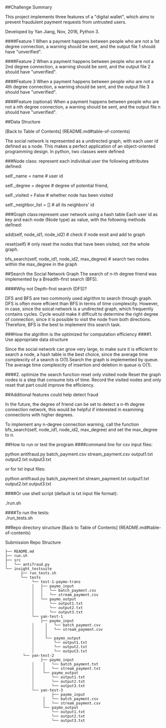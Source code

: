 
##Challenge Summary

This project implements three features of a "digital wallet", which aims to prevent fraudulent payment requests from untrusted users. 

Developed by Yan Jiang, Nov, 2016, Python 3. 
 
####Feature 1
When a payment happens between people who are not a 1st degree connection, a warning should be sent, and the output file 1 should have "unverified". 

####Feature 2
When a payment happens between people who are not a 2nd degree connection, a warning should be sent, and the output file 2 should have "unverified". 

####Feature 3
When a payment happens between people who are not a 4th degree connection, a warning should be sent, and the output file 3 should have "unverified". 

####Feature (optional)
When a payment happens between people who are not a nth degree connection, a warning should be sent, and the output file n should have "unverified". 

##Data Structure

[Back to Table of Contents] (README.md#table-of-contents)

The social network is represented as a undirected graph, with each user id defined as a node. This makes a perfect application of an object-oriented programming design. In python, two classes were defined: 

###Node class: represent each individual user
the following attributes defined:  

self._name = name          # user id

self._degree = degree      # degree of potential friend,

self._visited = False      # whether node has been visited

self._neighbor_list = []   # all its neighbors' id
	

###Graph class:represent user network using a hash table
Each user id as key and each node (Node type) as value, with the following methods defined: 

add(self, node_id1, node_id2)                    # check if node exsit and add to graph

reset(self)                                       # only reset the nodes that have been visited, not the whole graph. 

bfs_search(self, node_id1, node_id2, max_degree)  # search two nodes within the max_degree in the graph



##Search the Social Network Graph
The search of n-th degree friend was implemented by a Breadth-first search (BFS). 

####Why not Depth-first search (DFS)? 

DFS and BFS are two commonly used algrithm to search through graph. DFS is often more effcient than BFS in terms of time complexcity. However, in case, since the soical network is a undirected graph, which frequently contains cycles. Cycle would make it difficult to determine the right degree of connection, since it is possible to visit the node from both directions.  Therefore, BFS is the best to implement this search task. 

###How the algrithm is the optimized for computation efficiency
####1. Use appropriate data structure

Since the social network can grow very large, to make sure it is efficient to search a node, a hash table is the best choice, since the average time complexcity of a search is O(1).Search the graph is implemented by queue. The average time complexcity of insertion and deletion in queue is O(1). 

####2. optimize the search function reset only visited node
Reset the graph nodes is a step that consume lots of time. Record the visited nodes and only reset that part could improve the efficiency. 
 


##Additional features could help detect fraud

In the future, the degree of friend can be set to detect a n-th degree connection network, this would be helpful if interested in examining connections with higher degrees. 

To implement any n-degree connection warning, call the function bfs_search(self, node_id1, node_id2, max_degree) and set the max_degree to n. 



##How to run or test the program
####command line for csv input files: 

python antifraud.py batch_payment.csv stream_payment.csv output1.txt output2.txt output3.txt

or for txt input files:

python antifraud.py batch_payment.txt stream_payment.txt output1.txt output2.txt output3.txt

####Or use shell script (default is txt input file format):

./run.sh

####To run the tests:  
./run_tests.sh

##Repo directory structure
[Back to Table of Contents] (README.md#table-of-contents)

Submission Repo Structure

	├── README.md 
	├── run.sh
	├── src
	│  	└── antifraud.py
	└── insight_testsuite
	 	   ├── run_tests.sh
		   └── tests
	        	└── test-1-paymo-trans
        		│   ├── paymo_input
        		│   │   └── batch_payment.csv
        		│   │   └── stream_payment.csv
        		│   └── paymo_output
        		│       └── output1.txt
        		│       └── output2.txt
        		│       └── output3.txt
        		└── yan-test-1
            		├── paymo_input
        		│     │   └── batch_payment.csv
        		│     │   └── stream_payment.csv
        		│     │  
        		│     └── paymo_output
        		│         └── output1.txt
        		│         └── output2.txt
        		│         └── output3.txt
			└── yan-test-2
            		├── paymo_input
        		│    │   └── batch_payment.txt
        		│    │   └── stream_payment.txt
        		│    └── paymo_output
        		│        └── output1.txt
        		│        └── output2.txt
        		│        └── output3.txt
		        └── yan-test-3
            		     ├── paymo_input
        		     │   └── batch_payment.csv
        		     │   └── stream_payment.csv
        		     └── paymo_output
        		         └── output1.txt
        		         └── output2.txt
        		         └── output3.txt

